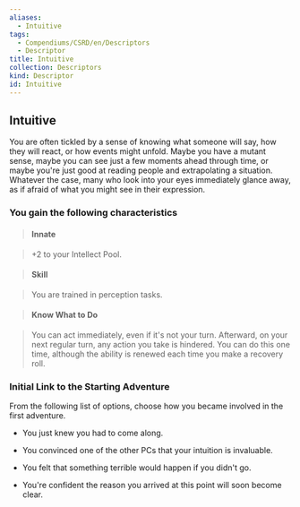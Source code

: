 ```yaml
---
aliases:
  - Intuitive
tags:
  - Compendiums/CSRD/en/Descriptors
  - Descriptor
title: Intuitive
collection: Descriptors
kind: Descriptor
id: Intuitive
---
```

## Intuitive    
You are often tickled by a sense of knowing what someone will say, how they will react, or how events might unfold. Maybe you have a mutant sense, maybe you can see just a few moments ahead through time, or maybe you're just good at reading people and extrapolating a situation. Whatever the case, many who look into your eyes immediately glance away, as if afraid of what you might see in their expression.  
### You gain the following characteristics    
> #### Innate  
> +2 to your Intellect Pool.    
  
> #### Skill  
> You are trained in perception tasks.    
  
> #### Know What to Do  
> You can act immediately, even if it's not your turn. Afterward, on your next regular turn, any action you take is hindered. You can do this one time, although the ability is renewed each time you make a recovery roll.    
  
### Initial Link to the Starting Adventure    
From the following list of options, choose how you became involved in the first adventure.    
- You just knew you had to come along.    
- You convinced one of the other PCs that your intuition is invaluable.    
- You felt that something terrible would happen if you didn't go.    
- You're confident the reason you arrived at this point will soon become clear.  
